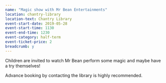 ```yaml
---
name: "Magic show with Mr Bean Entertainments"
location: chantry-library
location-text: Chantry Library
event-start-date: 2019-05-28
event-start-time: 1130
event-end-time: 1230
event-category: half-term
event-ticket-price: 2
breadcrumb: y
---
```


Children are invited to watch Mr Bean perform some magic and maybe have a try themselves!

Advance booking by contacting the library is highly recommended.
